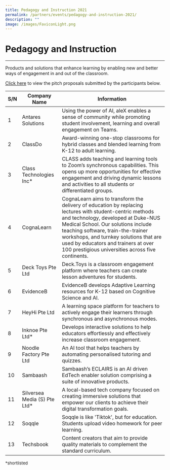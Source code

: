 ```yaml
---
title: Pedagogy and Instruction 2021
permalink: /partners/events/pedagogy-and-instruction-2021/
description: ""
image: /images/FaviconLight.png
---
```

<h1>Pedagogy and Instruction</h1> <hr> 

<p>Products and solutions that enhance learning by enabling new and better ways of engagement in and out of the classroom.</p> <p><a target="_blank" href="https://go.gov.sg/slspd2021-pi">Click here</a> to view the pitch proposals submitted by the participants below.</p>

   
<table>
  <thead>
    <tr>
      <th>S/N</th>
      <th>Company Name</th>
      <th>Information</th>
    </tr>
  </thead>
  <tbody>
    <tr>
      <td>1</td>
      <td>Antares Solutions</td>
      <td>Using the power of AI, aleX enables a sense of community while promoting student involvement, learning and overall engagement on Teams.</td>
    </tr>
    <tr>
      <td>2</td>
      <td>ClassDo</td>
      <td>Award-winning one-stop classrooms for hybrid classes and blended learning from K-12 to adult learning.</td>
    </tr>
    <tr>
      <td>3</td>
      <td>Class Technologies Inc*</td>
      <td>CLASS adds teaching and learning tools to Zoom’s synchronous capabilities. This opens up more opportunities for effective engagement and driving dynamic lessons and activities to all students or differentiated groups.</td>
    </tr>
    <tr>
      <td>4</td>
      <td>CognaLearn</td>
      <td>CognaLearn aims to transform the delivery of education by replacing lectures with student-centric methods and technology, developed at Duke-NUS Medical School. Our solutions include teaching software, train-the-trainer workshops, and turnkey solutions that are used by educators and trainers at over 100 prestigious universities across five continents.</td>
    </tr>
    <tr>
      <td>5</td>
      <td>Deck Toys Pte Ltd</td>
      <td>Deck.Toys is a classroom engagement platform where teachers can create lesson adventures for students.</td>
    </tr>
    <tr>
      <td>6</td>
      <td>EvidenceB</td>
      <td>EvidenceB develops Adaptive Learning resources for K-12 based on Cognitive Science and AI.</td>
    </tr>
    <tr>
      <td>7</td>
      <td>HeyHi Pte Ltd</td>
      <td>A learning space platform for teachers to actively engage their learners through synchronous and asynchronous modes.</td>
    </tr>
    <tr>
      <td>8</td>
      <td>Inknoe Pte Ltd*</td>
      <td>Develops interactive solutions to help educators effortlessly and effectively increase classroom engagement.</td>
    </tr>
    <tr>
      <td>9</td>
      <td>Noodle Factory Pte Ltd</td>
      <td>An AI tool that helps teachers by automating personalised tutoring and quizzes.</td>
    </tr>
    <tr>
      <td>10</td>
      <td>Sambaash</td>
      <td>Sambaash’s ECLAIRS is an AI driven EdTech enabler solution comprising a suite of innovative products.</td>
    </tr>
    <tr>
      <td>11</td>
      <td>Silversea Media (S) Pte Ltd*</td>
      <td>A local-based tech company focused on creating immersive solutions that empower our clients to achieve their digital transformation goals.</td>
    </tr>
    <tr>
      <td>12</td>
      <td>Soqqle</td>
      <td>Soqqle is like 'Tiktok', but for education. Students upload video homework for peer learning.</td>
    </tr>
    <tr>
      <td>13</td>
      <td>Techsbook</td>
      <td>Content creators that aim to provide quality materials to complement the standard curriculum.</td>
</tr></tbody></table>
<font size="2">*shortlisted</font>
